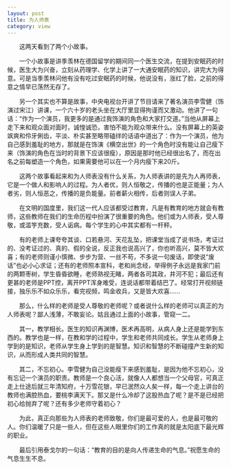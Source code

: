 ```yaml
---
layout: post
title: 为人师表
category: view
---
```

　　这两天看到了两个小故事。

　　一个小故事是讲季羡林在德国留学的期间同一个医生交流，在提到安眠药的时候，医生大为兴奋，立刻从药理学、化学上讲了一大通安眠药的知识，讲完大为得意。可是当季羡林问他有没有吃过安眠药的时候，他说没有，涨红了脸，之前的得意之情早已荡然无存了。

　　另一个其实也不算是故事，中央电视台开讲了节目请来了著名演员李雪健（饰演过宋江）讲课，一个六十岁的老头坐在大厅里显得拘谨而又激动。他讲了一句话：“作为一个演员，我更多的是通过我饰演的角色和大家打交道。”当他从屏幕上走下来和观众面对面时，诚惶诚恐，害怕不能为观众带来什么。没有屏幕上的英姿飒爽和伶牙俐齿，平淡、朴实甚至略带磕绊的话语中道出了：作为一个演员，他为自己感到羞耻的地方，那就是在饰演《横空出世》的一个角色时没有能让自己瘦下来（饰演的角色在当时的背景下应该很瘦），原因是那时他已经很出名了，而在出名之前每塑造一个角色，如果需要他可以在一个月内瘦下来20斤。

　　这两个故事看起来和为人师表没有什么关系，为人师表讲的是先为人再师表，它是一个做人和影响人的过程。为人者优，则人恒敬之，传播的也是正能量；为人者劣，则人恒恶之，传播的是负能量。前者薪火相传，后者则误人子弟。

　　在文明的国度里，我们这一代人应该都受过教育，凡是有教育的地方就会有教师，这些教师在我们的生命历程中扮演了很重要的角色。他们或为人师表，受人尊敬，或滥竽充数，受人诟病。每个学生的心中其实都有一杆秤。

　　有的老师上课夸夸其谈、口若悬河、天花乱坠，把课堂当成了说书场，考证过的、没考证过的、真的、假的全说，反正我也说高兴了，你也听高兴，莫不皆大欢喜；有的老师则谨小慎微、步步为营、一丝不苟，不多说一句废话，即使说“废话”也必小心求证；还有的老师照本宣科，老和尚念经，举得例子永远是我家门前的两颗枣树，学生昏昏欲睡，老师熟视无睹，两者各司其政，井河不犯；最后还有更甚的老师是PPT控，离开PPT浑身难受，连说话都带着结巴了。经常打开视频链接，独乐乐不如众乐乐，看完视频，鸣金收兵，又是皆大欢喜......

　　那么，什么样的老师是受人尊敬的老师呢？或者说什么样的老师可以真正的为人师表呢？鄙人浅薄，不敢妄论。姑且通过上面的小故事，管窥一二。

　　其一，教学相长。医生的知识再渊博，医术再高明，从病人身上还是能学到东西的。教学也是一样，在教和学的过程中，学生和老师共同成长。学生从老师身上学到的是知识，老师从学生身上学到的是智慧。知识和智慧的不断碰撞产生新的知识，从而形成人类共同的智慧。

　　其二，不忘初心。李雪健为自己没能瘦下来感到羞耻，是因为他不忘初心，没有忘记一个演员的职责。教师是一个良心活，就像人人都想当一个父母官，可真正走上仕途后就三年清知府，十万雪花银，早已泯然众人矣一样，每一个走上讲台的教师也满腔热血，要桃李满天下。那又是什么冷却了这股热血了呢？是不是已经把初心给抛弃了呢？还有多少老师守着初心？

　　为此，真正向那些为人师表的老师致敬，你们是最可爱的人，也是最可敬的人。你们温暖了只是一些人，但在这些人眼里你们的工作真的就是太阳底下最光辉的职业。

　　最后引用泰戈尔的一句话：“教育的目的是向人传递生命的气息。”祝愿生命的气息生生不息。